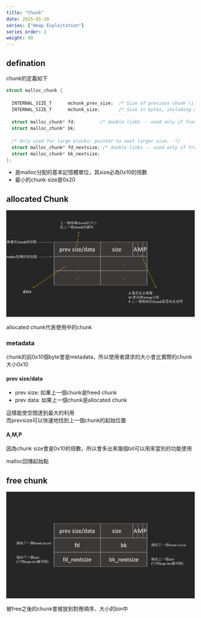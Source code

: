 ```yaml
---
title: "Chunk"
date: 2025-01-28
series: ["Heap Exploitation"]
series_order: 2
weight: 49
---
```




## defination

chunk的定義如下

```c
struct malloc_chunk {

  INTERNAL_SIZE_T      mchunk_prev_size;  /* Size of previous chunk (if free).  */
  INTERNAL_SIZE_T      mchunk_size;       /* Size in bytes, including overhead. */

  struct malloc_chunk* fd;         /* double links -- used only if free. */
  struct malloc_chunk* bk;

  /* Only used for large blocks: pointer to next larger size.  */
  struct malloc_chunk* fd_nextsize; /* double links -- used only if free. */
  struct malloc_chunk* bk_nextsize;
};
```

- 是malloc分配的基本記憶體單位，其size必為0x10的倍數
- 最小的chunk size是0x20

## allocated Chunk

![alt text](image.png)

allocated chunk代表使用中的chunk

### metadata

chunk的前0x10個byte會是metadata，所以使用者請求的大小會比實際的chunk大小0x10

#### prev size/data

- prev size: 如果上一個chunk是freed chunk
- prev data: 如果上一個chunk是allocated chunk

這樣能使空間達到最大的利用  
而prevsize可以快速地找到上一個chunk的起始位置  

#### A,M,P

因為chunk size會是0x10的倍數，所以會多出來幾個bit可以用來當別的功能使用

malloc回傳起始點

## free chunk

![alt text](image-1.png)

被free之後的chunk會被放到對應順序、大小的bin中
